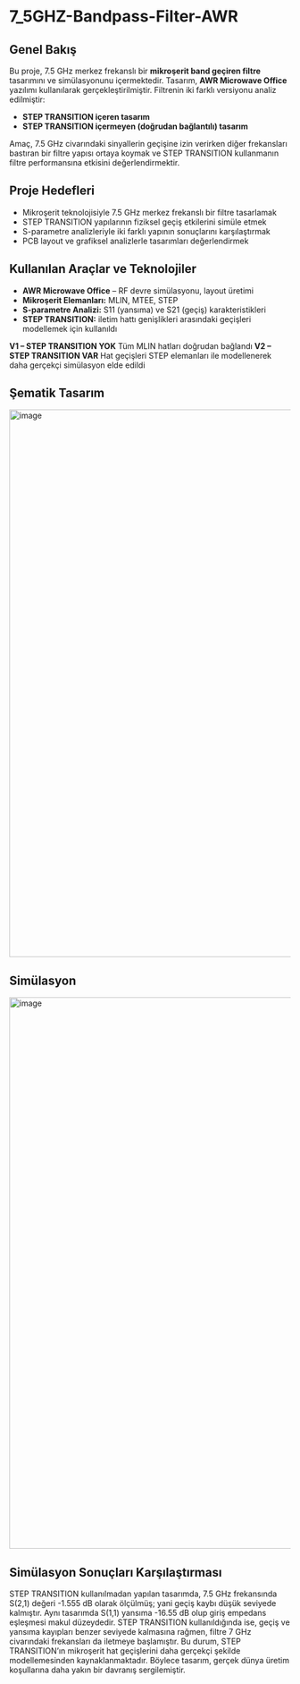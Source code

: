 # 7_5GHZ-Bandpass-Filter-AWR

## Genel Bakış
Bu proje, 7.5 GHz merkez frekanslı bir **mikroşerit band geçiren filtre** tasarımını ve simülasyonunu içermektedir. Tasarım, **AWR Microwave Office** yazılımı kullanılarak gerçekleştirilmiştir. Filtrenin iki farklı versiyonu analiz edilmiştir:  
- **STEP TRANSITION içeren tasarım**
- **STEP TRANSITION içermeyen (doğrudan bağlantılı) tasarım**

Amaç, 7.5 GHz civarındaki sinyallerin geçişine izin verirken diğer frekansları bastıran bir filtre yapısı ortaya koymak ve  STEP TRANSITION kullanmanın filtre performansına etkisini değerlendirmektir.

##  Proje Hedefleri
- Mikroşerit teknolojisiyle 7.5 GHz merkez frekanslı bir filtre tasarlamak
- STEP TRANSITION yapılarının fiziksel geçiş etkilerini simüle etmek
- S-parametre analizleriyle iki farklı yapının sonuçlarını karşılaştırmak
- PCB layout ve grafiksel analizlerle tasarımları değerlendirmek

## Kullanılan Araçlar ve Teknolojiler
- **AWR Microwave Office** – RF devre simülasyonu, layout üretimi
- **Mikroşerit Elemanları:** MLIN, MTEE, STEP
- **S-parametre Analizi:** S11 (yansıma) ve S21 (geçiş) karakteristikleri
- **STEP TRANSITION:** iletim hattı genişlikleri arasındaki geçişleri modellemek için kullanıldı

 **V1 – STEP TRANSITION YOK**  Tüm MLIN hatları doğrudan bağlandı 
 **V2 – STEP TRANSITION VAR**  Hat geçişleri STEP elemanları ile modellenerek daha gerçekçi simülasyon elde edildi 


## Şematik Tasarım

<img width="2220" height="979" alt="image" src="https://github.com/user-attachments/assets/453d455d-13b0-432d-b444-7880af167ead" />


## Simülasyon

<img width="1972" height="986" alt="image" src="https://github.com/user-attachments/assets/0514b623-ed03-459f-bea2-5eb983b1de21" />


## Simülasyon Sonuçları Karşılaştırması

STEP TRANSITION kullanılmadan yapılan tasarımda, 7.5 GHz frekansında S(2,1) değeri -1.555 dB olarak ölçülmüş; yani geçiş kaybı düşük seviyede kalmıştır. Aynı tasarımda S(1,1) yansıma -16.55 dB olup giriş empedans eşleşmesi makul düzeydedir.
STEP TRANSITION kullanıldığında ise, geçiş ve yansıma kayıpları benzer seviyede kalmasına rağmen, filtre 7 GHz civarındaki frekansları da iletmeye başlamıştır. Bu durum, STEP TRANSITION’ın mikroşerit hat geçişlerini daha gerçekçi şekilde modellemesinden kaynaklanmaktadır. Böylece tasarım, gerçek dünya üretim koşullarına daha yakın bir davranış sergilemiştir.
